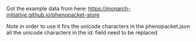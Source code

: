 Got the example data from here:
https://monarch-initiative.github.io/phenopacket-store

Note in order to use it firs the unicode characters in the phenopacket.json 
all the unicode characters in the id: field need to be replaced